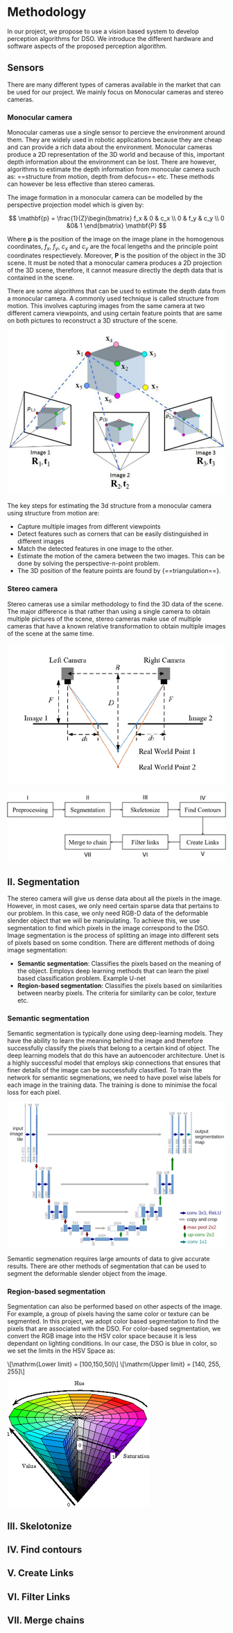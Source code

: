 # Methodology
In our project, we propose to use a vision based system to develop perception algorithms for DSO. We introduce the different hardware and software aspects of the proposed perception algorithm.
## Sensors
There are many different types of cameras available in the market that can be used for our project. We mainly focus on Monocular cameras and stereo cameras.
### Monocular camera
Monocular cameras use a single sensor to percieve the environment around them. They are widely used in robotic applications because they are cheap and can provide a rich data about the environment. Monocular cameras produce a 2D representation of the 3D world and because of this, important depth information about the environment can be lost. There are however, algorithms to estimate the depth information from monocular camera such as: ==structure from motion, depth from defocus== etc. These methods can however be less effective than stereo cameras.

The image formation in a monocular camera can be modelled by the perspective projection model which is given by:

$$
\mathbf{p} = \frac{1}{Z}\begin{bmatrix}
f_x & 0 & c_x  \\
 0 & f_y & c_y \\ 
 0 &0& 1
 \end{bmatrix} \mathbf{P}
$$

Where $\mathbf{p}$ is the position of the image on the image plane in the homogenous coordinates, $f_x$, $f_y$, $c_x$ and $c_y$ are the focal lengeths and the principle point coordinates respectievely. Moreover, $\mathbf{P}$ is the position of the object in the 3D scene. It must be noted that a monocular camera produces a 2D projection of the 3D scene, therefore, it cannot measure directly the depth data that is contained in the scene. 

There are some algorithms that can be used to estimate the depth data from a monocular camera. A commonly used technique is called structure from motion. This involves capturing images from the same camera at two different camera viewpoints, and using certain feature points that are same on both pictures to reconstruct a 3D structure of the scene. 

![Structure from motion](Structure-from-Motion-SfM-process-is-illustrated-The-structure-in-the.png)

The key steps for estimating the 3d structure from a monocular camera using structure from motion are:

 - Capture multiple images from different viewpoints
 - Detect features such as corners that can be easily distinguished in different images
 - Match the detected features in one image to the other.
 - Estimate the motion of the camera between the two images. This can be done by solving the perspective-n-point problem.
 - The 3D position of the feature points are found by {==triangulation==}.
  
### Stereo camera
Stereo cameras use a similar methodology to find the 3D data of the scene. The major difference is that rather than using a single camera to obtain multiple pictures of the scene, stereo cameras make use of multiple cameras that have a known relative transformation to obtain multiple images of the scene at the same time. 


![Stereo camera](Principle-of-stereo-cameras.png)




![Software methodology](Methodology.png)
## II. Segmentation
The stereo camera will give us dense data about all the pixels in the image. However, in most cases, we only need certain sparse data that pertains to our problem. In this case, we only need RGB-D data of the deformable slender object that we will be manipulating. To achieve this, we use segmentation to find which pixels in the image correspond to the DSO. Image segmentation is the process of splitting an image into different sets of pixels based on some condition. There are different methods of doing image segmentation:

- **Semantic segmentation**: Classifies the pixels based on the meaning of the object. Employs deep learning methods that can learn the pixel based classification problem. Example U-net
- **Region-based segmentation**: Classifies the pixels based on similarities between nearby pixels. The criteria for similarity can be color, texture etc. 

### Semantic segmentation
Semantic segmentation is typically done using deep-learning models. They have the ability to learn the meaning behind the image and therefore successfully classify the pixels that belong to a certain kind of object. The deep learning models that do this have an autoencoder architecture. Unet is a highly successful model that employs skip connections that ensures that finer details of the image can be successfully classified. To train the network for semantic segmenations, we need to have poxel wise labels for each image in the training data. The training is done to minimise the focal loss for each pixel. 

![alt text](u-net-architecture.png)

Semantic segmenation requires large amounts of data to give accurate results. There are other methods of segmentation that can be used to segment the deformable slender object from the image.

### Region-based segmentation
Segmentation can also be performed based on other aspects of the image. For example, a group of pixels having the same color or texture can be segmented. In this project, we adopt color based segmentation to find the pixels that are associated with the DSO. For color-based segmentation, we convert the RGB image into the HSV color space because it is less dependant on lighting conditions. In our case, the DSO is blue in color, so we set the limits in the HSV Space as:

\\[\mathrm{Lower limit} = [100,150,50]\\]
\\[\mathrm{Upper limit} = [140, 255, 255]\\]

![HSV_color_space](hsvcone.gif)



## III. Skelotonize

## IV. Find contours

## V. Create Links

## VI. Filter Links

## VII. Merge chains



